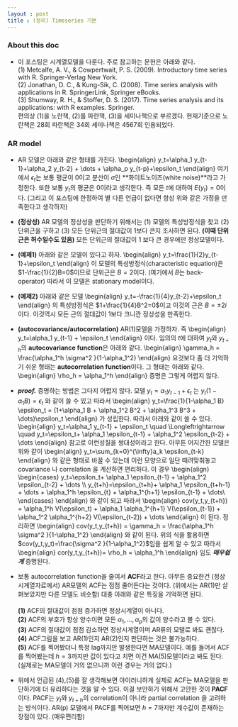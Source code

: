 ```yaml
---
layout : post 
title : (정리) Timeseries 기본
---
```


### About this doc 

- 이 포스팅은 시계열모델을 다룬다. 주로 참고하는 문헌은 아래와 같다. <br/>
(1) Metcalfe, A. V., & Cowpertwait, P. S. (2009). Introductory time series with R. Springer-Verlag New York. <br/>
(2) Jonathan, D. C., & Kung-Sik, C. (2008). Time series analysis with applications in R. SpringerLink, Springer eBooks. <br/>
(3) Shumway, R. H., & Stoffer, D. S. (2017). Time series analysis and its applications: with R examples. Springer. <br/>
편의상 (1)을 노란책, (2)를 파란책, (3)을 세미나책으로 부르겠다. 현재기준으로 노란책은 28회 파란책은 34회 세미나책은 4567회 인용되었다. 

### AR model
- AR 모델은 아래와 같은 형태를 가진다. 
\begin{align}
y_t=\alpha_1 y_{t-1}+\alpha_2 y_{t-2} + \dots + \alpha_p y_{t-p}+\epsilon_t 
\end{align}
여기에서 $\epsilon_t$는 보통 평균이 $0$이고 분산이 $\sigma$인 **화이트노이즈(white noise)**라고 가정한다. 또한 보통 $y_t$의 평균은 $0$이라고 생각한다. 즉 모든 $t$에 대하여 $E(y_t)=0$이다. (그리고 이 포스팅에 한정하여 별 다른 언급이 없다면 항상 위와 같은 가정을 만족한다고 생각하자) 

- **(정상성)** AR 모델의 정상성을 판단하기 위해서는 (1) 모델의 특성방정식을 찾고 (2) 단위근을 구하고 (3) 모든 단위근의 절대값이 $1$보다 큰지 조사하면 된다. **(이때 단위근은 허수일수도 있음)** 모든 단위근의 절대값이 $1$ 보다 큰 경우에만 정상모델이다. 

- **(예제1)** 아래와 같은 모델이 있다고 하자. 
\begin{align}
y_t=\frac{1}{2}y_{t-1}+\epsilon_t
\end{align}
이 모델의 특성방정식(characteristic equation)은 $1-\frac{1}{2}B=0$이므로 단위근은 $B=2$이다. (여기에서 $B$는 back-operator) 따라서 이 모델은 stationary model이다. 

- **(예제2)** 아래와 같은 모델
\begin{align}
y_t=-\frac{1}{4}y_{t-2}+\epsilon_t
\end{align}
의 특성방정식은 $1+\frac{1}{4}B^2=0$이고 이것의 근은 $B=\pm 2i$이다. 이것역시 모든 근의 절대값이 $1$보다 크니깐 정상성을 만족한다. 

- **(autocovariance/autocorrelation)** AR(1)모델을 가정하자. 즉 
\begin{align}
y_t=\alpha_1 y_{t-1} + \epsilon_t 
\end{align}
이다. 임의의 $t$에 대하여 $y_t$와 $y_{t+h}$의 **autocovariance function**은 아래와 같다. 
\begin{align}
\gamma_h = \frac{\alpha_1^h \sigma^2 }{1-\alpha_1^2}
\end{align}
요것보다 좀 더 기억하기 쉬운 형태는 **autocorrelation function**이다. 그 형태는 아래와 같다. 
\begin{align}
\rho_h = \alpha_1^h
\end{align}
증명은 그렇게 어렵지 않다. 

- ***proof.*** 증명하는 방법은 그다지 어렵지 않다. 모델 $y_t=\alpha_1 y_{t-1} + \epsilon_t$ 는 
$y_t(1-\alpha_1 B)=\epsilon_t$ 와 같이 쓸 수 있고 따라서 
\begin{align}
y_t=\frac{1}{1-\alpha_1 B} \epsilon_t = (1+\alpha_1 B + \alpha_1^2 B^2 + \alpha_1^3 B^3 + \dots)\epsilon_t 
\end{align}
가 성립한다. 따라서 아래와 같이 쓸 수 있다. 
\begin{align}
y_t=\alpha_1 y_{t-1} + \epsilon_t \quad \Longleftrightarrow  \quad y_t=\epsilon_t+ \alpha_1 \epsilon_{t-1} + \alpha_1^2 \epsilon_{t-2} + \dots
\end{align} 
참고로 이런성질을 쌍대성이라고 한다. 아무튼 어지간한 모델은 위와 같이 
\begin{align}
y_t=\sum_{k=0}^{\infty}a_k \epsilon_{t-k}
\end{align}
와 같은 형태로 바꿀 수 있는데 이런 모양으로 일단 때려맞춰놓고 covariance 나 correlation 을 계산하면 편리하다. 이 경우 
\begin{align}
\begin{cases}
y_t=\epsilon_t+ \alpha_1 \epsilon_{t-1} + \alpha_1^2 \epsilon_{t-2} + \dots \\\\ 
y_{t+h}=\epsilon_{t+h}+ \alpha_1 \epsilon_{t+h-1} + \dots + \alpha_1^h \epsilon_{t} + \alpha_1^{h+1} \epsilon_{t-1} + \dots\\ 
\end{cases}
\end{align}
와 같이 되고 따라서 
\begin{align}
cov(y_t,y_{t+h}) = \alpha_1^h V(\epsilon_t) + \alpha_1 \alpha_1^{h+1} V(\epsilon_{t-1}) +  \alpha_1^2 \alpha_1^{h+2} V(\epsilon_{t-2}) + \dots
\end{align}
이 된다. 정리하면 
\begin{align}
cov(y_t,y_{t+h}) = \gamma_h = \frac{\alpha_1^h \sigma^2 }{1-\alpha_1^2}
\end{align}
와 같이 된다. 위의 식을 활용하면 $cov(y_t,y_t)=\frac{\sigma^2 }{1-\alpha_1^2}$임을 쉽게 알 수 있고 따라서 
\begin{align}
cor(y_t,y_{t+h})= \rho_h = \alpha_1^h 
\end{align}
임도 ***매우쉽게*** 증명된다. 

- 보통 autocorrelation function을 줄여서 **ACF**라고 한다. 아무튼 중요한건 (정상시계열자료에서) AR모델의 ACF는 점점 줄어든다는 것이다. (위에서는 AR(1)만 살펴보았지만 다른 모델도 비슷함) 대충 아래와 같은 특징을 기억하면 된다. <br/><br/>
**(1)** ACF의 절대값이 점점 증가하면 정상시계열이 아니다. <br/>
**(2)** ACF의 부호가 항상 양수이면 모든 $\alpha_1,\dots,\alpha_p$의 값이 양수라고 볼 수 있다. <br/>
**(3)** ACF의 절대값이 점점 감소하면 정상시게열이며 AR류의 모델로 봐도 괜찮다. <br/> 
**(4)** ACF그림을 보고 AR(1)인지 AR(2)인지 판단하는 것은 불가능하다. <br/>
**(5)** ACF를 찍어봤더니 특정 lag까지만 발생한다면 MA모델이다. 예를 들어서 ACF를 찍어봤는데 $h=3$까지만 값이 있다고 치면 이건 MA(5)모델이라고 봐도 된다. (실제로는 MA모델이 거의 없으니까 이런 경우는 거의 없다.) <br/>

- 위에서 언급된 (4),(5)를 잘 생각해보면 아이러니하게 실제로 ACF는 MA모델을 판단하기에 더 유리하다는 것을 알 수 있다. 이걸 보안하기 위해서 고안한 것이 **PACF**이다. PACF는 $y_t$와 $y_{t+h}$의 correlation이 아니라 partial correlation 을 고려하는 방식이다. AR(p) 모델에서 PACF를 찍어보면 $h=7$까지만 계수값이 존재하는 장점이 있다. (매우편리함) 

### 
